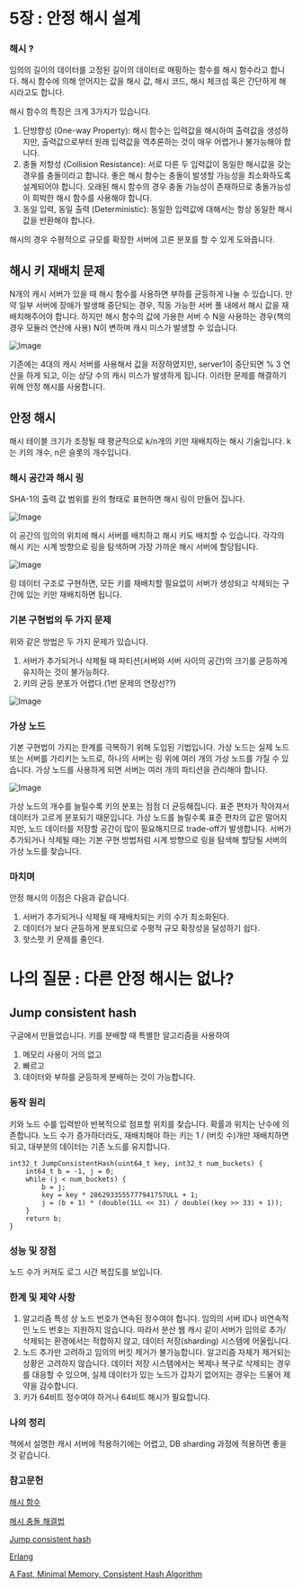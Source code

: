 # 5장 : 안정 해시 설계

### 해시 ?
임의의 길이의 데이터를 고정된 길이의 데이터로 매핑하는 함수를 해시 함수라고 합니다.
해시 함수에 의해 얻어지는 값을 해시 값, 해시 코드, 해시 체크섬 혹은 간단하게 해시라고도 합니다.

해시 함수의 특징은 크게 3가지가 있습니다.
1. 단방향성 (One-way Property):
      해시 함수는 입력값을 해시하여 출력값을 생성하지만, 출력값으로부터 원래 입력값을 역추론하는 것이 매우 어렵거나 불가능해야 합니다.
2. 충돌 저항성 (Collision Resistance):
   서로 다른 두 입력값이 동일한 해시값을 갖는 경우를 충돌이라고 합니다.
   좋은 해시 함수는 충돌이 발생할 가능성을 최소화하도록 설계되어야 합니다.
    오래된 해시 함수의 경우 충돌 가능성이 존재하므로 충돌가능성이 희박한 해시 함수를 사용해야 합니다. 
3. 동일 입력, 동일 출력 (Deterministic):
   동일한 입력값에 대해서는 항상 동일한 해시값을 반환해야 합니다. 

해시의 경우 수평적으로 규모를 확장한 서버에 고른 분포를 할 수 있게 도와줍니다.

## 해시 키 재배치 문제
N개의 캐시 서버가 있을 때 해시 함수를 사용하면 부하를 균등하게 나눌 수 있습니다.
만약 일부 서버에 장애가 발생해 중단되는 경우, 작동 가능한 서버 풀 내에서 해시 값을 재배치해주어야 합니다.
하지만 해시 함수의 값에 가용한 서버 수 N을 사용하는 경우(책의 경우 모듈러 연산에 사용) N이 변하며 캐시 미스가 발생할 수 있습니다.

![Image](https://github.com/user-attachments/assets/e423777a-3eca-4e14-809b-be49891c77f7)

기존에는 4대의 캐시 서버를 사용해서 값을 저장하였지만, server1이 중단되면 % 3 연산을 하게 되고, 이는 상당 수의 캐시 미스가 발생하게 됩니다.
이러한 문제를 해결하기 위해 안정 해시를 사용합니다.

## 안정 해시
해시 테이블 크기가 조정될 때 평균적으로 k/n개의 키만 재배치하는 해시 기술입니다.
k는 키의 개수, n은 슬롯의 개수입니다.

### 해시 공간과 해시 링
SHA-1의 출력 값 범위를 원의 형태로 표현하면 해시 링이 만들어 집니다.

![Image](https://github.com/user-attachments/assets/42634d82-9408-49fa-b06b-2e9477ee75d3)

이 공간의 임의의 위치에 해시 서버를 배치하고 해시 키도 배치할 수 있습니다.
각각의 해시 키는 시계 방향으로 링을 탐색하며 가장 가까운 해시 서버에 할당됩니다.

![Image](https://github.com/user-attachments/assets/f72b2aa1-0aee-45c4-b596-3f3f49c5a4fc)

링 데이터 구조로 구현하면, 모든 키를 재배치할 필요없이 서버가 생성되고 삭제되는 구간에 있는 키만 재배치하면 됩니다.

### 기본 구현법의 두 가지 문제
위와 같은 방법은 두 가지 문제가 있습니다.
1. 서버가 추가되거나 삭제될 때 파티션(서버와 서버 사이의 공간)의 크기를 균등하게 유지하는 것이 불가능하다.
2. 키의 균등 분포가 어렵다.(1번 문제의 연장선??)

![Image](https://github.com/user-attachments/assets/1f36d00c-1833-4275-a7c7-cadae7fc96ad)

### 가상 노드
기본 구현법이 가지는 한계를 극복하기 위해 도입된 기법입니다.
가상 노드는 실제 노드 또는 서버를 가리키는 노드로, 하나의 서버는 링 위에 여러 개의 가상 노드를 가질 수 있습니다.
가상 노드를 사용하게 되면 서버는 여러 개의 파티션을 관리해야 합니다.

![Image](https://github.com/user-attachments/assets/4ba4f2bc-7765-4284-9e75-47e83ac6ed78)

가상 노드의 개수를 늘릴수록 키의 분포는 점점 더 균등해집니다. 표준 편차가 작아져서 데이터가 고르게 분포되기 때문입니다.
가상 노드를 늘릴수록 표준 편차의 값은 떨어지지만, 노드 데이터를 저장할 공간이 많이 필요해지므로 trade-off가 발생합니다.
서버가 추가되거나 삭제될 때는 기본 구현 방법처럼 시계 방향으로 링을 탐색해 할당될 서버의 가상 노드를 찾습니다.

### 마치며
안정 해시의 이점은 다음과 같습니다.
1. 서버가 추가되거나 삭제될 때 재배치되는 키의 수가 최소화된다.
2. 데이터가 보다 균등하게 분포되므로 수평적 규모 확장성을 달성하기 쉽다.
3. 핫스팟 키 문제를 줄인다.

# 나의 질문  : 다른 안정 해시는 없나?
## Jump consistent hash
구글에서 만들었습니다. 키를 분배할 때 특별한 알고리즘을 사용하여
1. 메모리 사용이 거의 없고
2. 빠르고
3. 데이터와 부하를 균등하게 분배하는
것이 가능합니다.

### 동작 원리
키와 노드 수를 입력받아 반복적으로 점프할 위치를 찾습니다.
확률과 위치는 난수에 의존합니다.
노드 수가 증가하더라도, 재배치해야 하는 키는 1 / (버킷 수)개만 재배치하면 되고, 대부분의 데이터는 기존 노드를 유지합니다.

```
int32_t JumpConsistentHash(uint64_t key, int32_t num_buckets) {
    int64_t b = -1, j = 0;
    while (j < num_buckets) {
        b = j;
        key = key * 2862933555777941757ULL + 1;
        j = (b + 1) * (double(1LL << 31) / double((key >> 33) + 1));
    }
    return b;
}
```

### 성능 및 장점
노드 수가 커져도 로그 시간 복잡도를 보입니다.

### 한계 및 제약 사항
1. 알고리즘 특성 상 노드 번호가 연속된 정수여야 합니다. 임의의 서버 ID나 비연속적인 노드 번호는 지원하지 않습니다.
    따라서 분산 웹 캐시 같이 서버가 임의로 추가/삭제되는 환경에서는 적합하지 않고, 데이터 저장(sharding) 시스템에 어울립니다.
2. 노드 추가만 고려하고 임의의 버킷 제거가 불가능합니다. 알고리즘 자체가 제거되는 상황은 고려하지 않습니다.
    데이터 저장 시스템에서는 복제나 복구로 삭제되는 경우를 대응할 수 있으며, 실제 데이터가 있는 노드가 갑자기 없어지는 경우는 드물어 제약을 감수합니다.
3. 키가 64비트 정수여야 하거나 64비트 해시가 필요합니다.

### 나의 정리
책에서 설명한 캐시 서버에 적용하기에는 어렵고, DB sharding 과정에 적용하면 좋을 것 같습니다.


### 참고문헌
[해시 함수](https://ko.wikipedia.org/wiki/%ED%95%B4%EC%8B%9C_%ED%95%A8%EC%88%98)

[해시 충돌 해결법](https://www.youtube.com/watch?v=Rpbj6jMYKag)

[Jump consistent hash](https://chongkong.github.io/jump-consistent-hash)

[Erlang](https://en.wikipedia.org/wiki/Erlang_(programming_language))

[A Fast, Minimal Memory, Consistent Hash Algorithm](https://arxiv.org/ftp/arxiv/papers/1406/1406.2294.pdf)